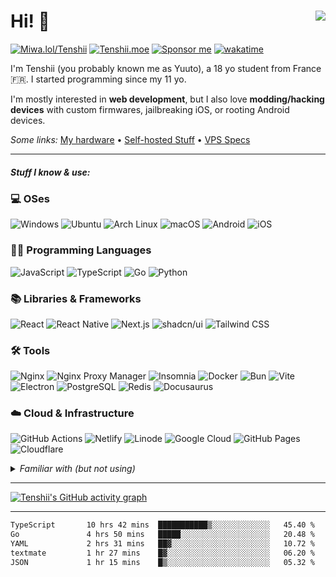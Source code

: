 # Hi! 👋 <img src="https://komarev.com/ghpvc/?username=CuteTenshii&style=for-the-badge&base=2615" align="right" />

[![Miwa.lol/Tenshii](https://img.shields.io/badge/my%20socials-miwa.lol%2Ftenshii-0e0d26?style=for-the-badge)](https://miwa.lol/tenshii)
[![Tenshii.moe](https://img.shields.io/badge/tenshii.moe-141f37?style=for-the-badge)](https://tenshii.moe)
[![Sponsor me](https://img.shields.io/badge/sponsor-30363D?style=for-the-badge&logo=GitHub-Sponsors&logoColor=#white)](https://github.com/sponsors/CuteTenshii)
[![wakatime](https://wakatime.com/badge/user/603df7a0-43ed-44a2-897f-8d90d700254e.svg?style=for-the-badge)](https://wakatime.com/@603df7a0-43ed-44a2-897f-8d90d700254e)

I'm Tenshii (you probably known me as Yuuto), a 18 yo student from France 🇫🇷. I started programming since my 11 yo.

I'm mostly interested in **web development**, but I also love **modding/hacking devices** with custom firmwares, jailbreaking iOS, or rooting Android devices.

*Some links:* [My hardware](Hardware.md) &bull; [Self-hosted Stuff](Self-hosted_Stuff.md) &bull; [VPS Specs](VPS_Specs.md)

---

##### Stuff I know & use:

### 💻 OSes

![Windows](https://img.shields.io/badge/Windows-0078D6?style=for-the-badge&logo=windows&logoColor=white)
![Ubuntu](https://img.shields.io/badge/Ubuntu-E95420?style=for-the-badge&logo=ubuntu&logoColor=white)
![Arch Linux](https://img.shields.io/badge/Arch_Linux-1793D1?style=for-the-badge&logo=arch-linux&logoColor=white)
![macOS](https://img.shields.io/badge/mac%20os-000000?style=for-the-badge&logo=apple&logoColor=white)
![Android](https://img.shields.io/badge/Android-3DDC84?style=for-the-badge&logo=android&logoColor=white)
![iOS](https://img.shields.io/badge/iOS-000000?style=for-the-badge&logo=ios&logoColor=white)

### 🧑‍💻 Programming Languages

![JavaScript](https://img.shields.io/badge/JavaScript-323330?style=for-the-badge&logo=javascript&logoColor=F7DF1E)
![TypeScript](https://img.shields.io/badge/TypeScript-007ACC?style=for-the-badge&logo=typescript&logoColor=white)
![Go](https://img.shields.io/badge/Go-00ADD8?style=for-the-badge&logo=go&logoColor=white)
![Python](https://img.shields.io/badge/Python-FFD43B?style=for-the-badge&logo=python&logoColor=blue)

### 📚 Libraries & Frameworks

![React](https://img.shields.io/badge/React-20232A?style=for-the-badge&logo=react&logoColor=61DAFB)
![React Native](https://img.shields.io/badge/React_Native-20232A?style=for-the-badge&logo=react&logoColor=61DAFB)
![Next.js](https://img.shields.io/badge/next%20js-000000?style=for-the-badge&logo=nextdotjs&logoColor=white)
![shadcn/ui](https://img.shields.io/badge/shadcn%2Fui-000000?style=for-the-badge&logo=shadcnui&logoColor=white)
![Tailwind CSS](https://img.shields.io/badge/Tailwind_CSS-38B2AC?style=for-the-badge&logo=tailwind-css&logoColor=white)

### 🛠️ Tools

![Nginx](https://img.shields.io/badge/Nginx-009639?style=for-the-badge&logo=nginx&logoColor=white)
![Nginx Proxy Manager](https://img.shields.io/badge/nginxproxymanager-F15833?style=for-the-badge&logo=nginxproxymanager&logoColor=white)
![Insomnia](https://img.shields.io/badge/Insomnia-5849be?style=for-the-badge&logo=Insomnia&logoColor=white)
![Docker](https://img.shields.io/badge/Docker-2CA5E0?style=for-the-badge&logo=docker&logoColor=white)
![Bun](https://img.shields.io/badge/bun-282a36?style=for-the-badge&logo=bun&logoColor=fbf0df)
![Vite](https://img.shields.io/badge/Vite-B73BFE?style=for-the-badge&logo=vite&logoColor=FFD62E)
![Electron](https://img.shields.io/badge/Electron-2B2E3A?style=for-the-badge&logo=electron&logoColor=9FEAF9)
![PostgreSQL](https://img.shields.io/badge/PostgreSQL-316192?style=for-the-badge&logo=postgresql&logoColor=white)
![Redis](https://img.shields.io/badge/redis-%23DD0031.svg?&style=for-the-badge&logo=redis&logoColor=white)
![Docusaurus](https://img.shields.io/badge/Docusaurus-3ECC5F?style=for-the-badge&logo=Docusaurus&logoColor=white)

### ☁️ Cloud & Infrastructure

![GitHub Actions](https://img.shields.io/badge/GitHub_Actions-2088FF?style=for-the-badge&logo=github-actions&logoColor=white)
![Netlify](https://img.shields.io/badge/Netlify-00C7B7?style=for-the-badge&logo=netlify&logoColor=white)
![Linode](https://img.shields.io/badge/Linode-00A95C?style=for-the-badge&logo=Linode&logoColor=white)
![Google Cloud](https://img.shields.io/badge/Google_Cloud-4285F4?style=for-the-badge&logo=google-cloud&logoColor=white)
![GitHub Pages](https://img.shields.io/badge/GitHub%20Pages-222222?style=for-the-badge&logo=GitHub%20Pages&logoColor=white)
![Cloudflare](https://img.shields.io/badge/Cloudflare-F38020?style=for-the-badge&logo=Cloudflare&logoColor=white)

<details>
  <summary><i>Familiar with (but not using)</i></summary>

Stuff I used in the past, but that I haven't used in years. That doesn't mean I forgot how to use them :)

![Vue](https://img.shields.io/badge/Vue%20js-35495E?style=for-the-badge&logo=vuedotjs&logoColor=4FC08D)
![Swift](https://img.shields.io/badge/Swift-FA7343?style=for-the-badge&logo=swift&logoColor=white)
![PHP](https://img.shields.io/badge/PHP-777BB4?style=for-the-badge&logo=php&logoColor=white)
![MySQL](https://img.shields.io/badge/MySQL-005C84?style=for-the-badge&logo=mysql&logoColor=white)
</details>

---

[![Tenshii's GitHub activity graph](https://github-readme-activity-graph.vercel.app/graph?username=CuteTenshii&theme=github-compact&hide_border=true)](https://github.com/ashutosh00710/github-readme-activity-graph)

---

<!--START_SECTION:waka-->

```txt
TypeScript       10 hrs 42 mins  ███████████▒░░░░░░░░░░░░░   45.40 %
Go               4 hrs 50 mins   █████░░░░░░░░░░░░░░░░░░░░   20.48 %
YAML             2 hrs 31 mins   ██▓░░░░░░░░░░░░░░░░░░░░░░   10.72 %
textmate         1 hr 27 mins    █▓░░░░░░░░░░░░░░░░░░░░░░░   06.20 %
JSON             1 hr 15 mins    █▒░░░░░░░░░░░░░░░░░░░░░░░   05.32 %
```

<!--END_SECTION:waka-->
